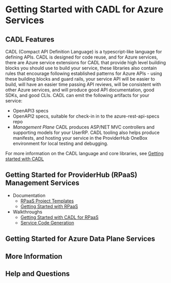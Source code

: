 # Getting Started with CADL for Azure Services
## CADL Features
CADL (Compact API Definition Language) is a typescript-like language for defining APIs.  CADL is designed for code reuse, 
and for Azure services, there are Azure service extensions for CADL that provide high level building blocks you should use to build 
your service, these libraries also contain rules that encourage following established patterns for Azure APIs - using these building blocks 
and guard rails, your service API will be easier to build, will have an easier time passing API reviews, will be consistent with other Azure 
services, and will produce good API documentation, good SDKs, and good CLIs. 
CADL can emit the following artifacts for your service:
- OpenAPI3 specs
- OpenAPI2 specs, suitable for check-in in to the azure-rest-api-specs repo
- *Management Plane* CADL produces ASP/NET MVC controllers and supporting models for your UserRP.  CADL tooling also helps produce manifests, and hosting your service in the ProviderHub OneBox environment for local testing and debugging.

For more information on the CADL language and core libraries, see [Getting started with CADL](https://github.com/microsoft/cadl/blob/main/docs/tutorial.md)
 
## Getting Started for ProviderHub (RPaaS) Management Services
- Documentation
  - [RPaaS Project Templates](https://github.com/Azure/cadl-azure/blob/main/packages/cadl-rpaas-templates/README.md)
  - [Getting Started with RPaaS](https://aka.ms/cadl/rpass-start)
- Walkthroughs
  - [Getting Started with CADL for RPaaS](https://microsoft.sharepoint.com/:v:/t/AzureDeveloperExperience/EYTV39X351FAlHb8tIPHdCgB1zgVDUGfcCE2mOoQAlVAcw?e=0D1IIW)
  - [Service Code Generation](https://microsoft.sharepoint.com/:v:/t/AzureDeveloperExperience/EUqfqSySRipChjKAciFLHfMBXHnjti49ZTrLKvHW0UWL-Q?e=EDtBNk)
## Getting Started for Azure Data Plane Services
## More Information
## Help and Questions
